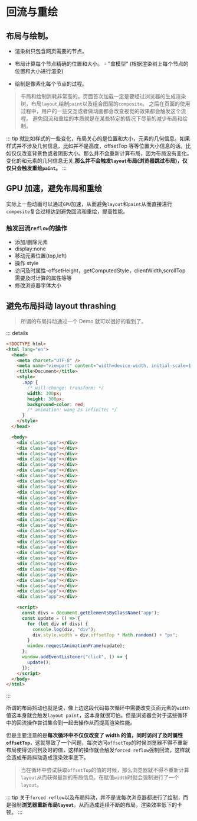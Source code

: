 # 回流与重绘

## 布局与绘制。

- 渲染树只包含网页需要的节点。

- 布局计算每个节点精确的位置和大小。 - "盒模型" (根据渲染树上每个节点的位置和大小进行渲染)

- 绘制是像素化每个节点的过程。

> 布局和绘制消耗非常高的。页面首次加载一定是要经过浏览器的生成渲染树，布局`layout`,绘制`paint`以及组合图层的`composite`。
> 之后在页面的使用过程中，用户的一些交互或者做动画都会改变视觉的效果都会触发这个流程。
> 避免回流和重绘的本质就是在某些特定的情况下尽量的减少布局和绘制。

::: tip
就比如样式的一些变化，布局关心的是位置和大小，元素的几何信息。如果样式并不涉及几何信息，比如并不是高度，offsetTop 等等位置大小信息的话。比如仅仅改变背景色或者阴影大小。那么并不会重新计算布局，因为布局没有变化。变化的和元素的几何信息无关,**那么并不会触发`layout`布局(浏览器跳过布局)，仅仅只会触发重绘`paint`。**
:::

## GPU 加速，避免布局和重绘

实际上一些动画可以通过`GPU`加速，从而避免`layout`和`paint`从而直接进行`composite`复合过程达到避免回流和重绘，提高性能。

### 触发回流`reflow`的操作

- 添加/删除元素
- display:none
- 移动元素位置(top,left)
- 操作 style
- 访问及时属性-offsetHeight，getComputedStyle，clientWidth,scrollTop 需要及时计算的属性等等
- 修改浏览器字体大小

## 避免布局抖动 layout thrashing

> 所谓的布局抖动通过一个 Demo 就可以很好的看到了。

::: details

```html
<!DOCTYPE html>
<html lang="en">
  <head>
    <meta charset="UTF-8" />
    <meta name="viewport" content="width=device-width, initial-scale=1.0" />
    <title>Document</title>
    <style>
      .app {
        /* will-change: transform; */
        width: 300px;
        height: 300px;
        background-color: red;
        /* animation: wang 2s infinite; */
      }
    </style>
  </head>

  <body>
    <div class="app"></div>
    <div class="app"></div>
    <div class="app"></div>
    <div class="app"></div>
    <div class="app"></div>
    <div class="app"></div>
    <div class="app"></div>
    <div class="app"></div>
    <div class="app"></div>
    <div class="app"></div>
    <div class="app"></div>
    <div class="app"></div>
    <div class="app"></div>
    <div class="app"></div>
    <div class="app"></div>
    <div class="app"></div>
    <div class="app"></div>
    <div class="app"></div>
    <div class="app"></div>
    <div class="app"></div>
    <div class="app"></div>
    <div class="app"></div>
    <div class="app"></div>
    <div class="app"></div>
    <div class="app"></div>
    <div class="app"></div>
    <div class="app"></div>
    <div class="app"></div>
    <div class="app"></div>

    <script>
      const divs = document.getElementsByClassName("app");
      const update = () => {
        for (let div of divs) {
          console.log(div, "div");
          div.style.width = div.offsetTop * Math.random() + "px";
        }
        window.requestAnimationFrame(update);
      };
      window.addEventListener("click", () => {
        update();
      });
    </script>
  </body>
</html>
```

:::

所谓的布局抖动也就是说，像上边这段代码每次循环中需要改变页面元素的`width`值这本身就会触发`layout paint`，这本身就很可怕。但是浏览器会对于这些循环中的回流操作尝试集合到一起去操作从而提高渲染性能。

但是主要注意的是**每次循环中不仅仅改变了 width 的值，同时访问了及时属性`offsetTop`**，这就导致了一个问题，每次访问`offsetTop`的时候浏览器不得不重新布局使得访问到及时的值，这样的操作就会触发`forced reflow`强制回流，这样就会造成布局抖动造成渲染效率底下。

> 当在循环中尝试获取`offsetTop`的值的时候，那么浏览器就不得不重新计算`layout`从而获得最新的布局信息。在赋值`width`时就会强制进行了一个`layout`。

::: tip
关于`forced reflow`以及布局抖动，并不是说每次浏览器都进行了绘制，而是强制**浏览器重新布局`layout`**，从而造成连续不断的布局，渲染效率低下的卡顿。
:::
